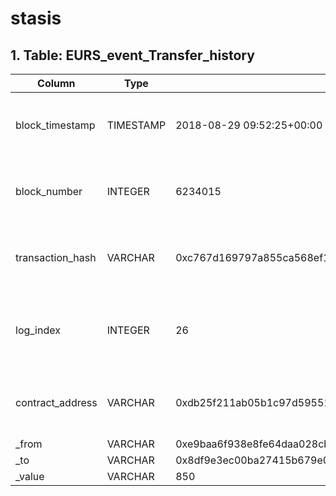 # stasis

## 1. Table: EURS\_event\_Transfer\_history

| Column            | Type      | Example                                                            | Description                                                  |
| ----------------- | --------- | ------------------------------------------------------------------ | ------------------------------------------------------------ |
| block\_timestamp  | TIMESTAMP | 2018-08-29 09:52:25+00:00                                          | Timestamp of the block where this event was emitted          |
| block\_number     | INTEGER   | 6234015                                                            | The block number where this event was emitted                |
| transaction\_hash | VARCHAR   | 0xc767d169797a855ca568ef10d85984249b9a37d4bf7c44fd7ebbba1ce7394b88 | Hash of the transactions in which this event was emitted     |
| log\_index        | INTEGER   | 26                                                                 | Integer of the log index position in the block of this event |
| contract\_address | VARCHAR   | 0xdb25f211ab05b1c97d595516f45794528a807ad8                         | Address of the contract that produced the log                |
| \_from            | VARCHAR   | 0xe9baa6f938e8fe64daa028cb856379d792eb1b42                         |                                                              |
| \_to              | VARCHAR   | 0x8df9e3ec00ba27415b679e033179377766a299e1                         |                                                              |
| \_value           | VARCHAR   | 850                                                                |                                                              |
